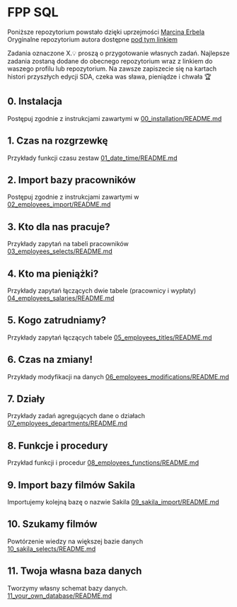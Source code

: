 # FPP SQL

Poniższe repozytorium powstało dzięki uprzejmości [Marcina Erbela](https://github.com/Frendzel)
Oryginalne repozytorium autora dostępne [pod tym linkiem](https://github.com/Frendzel/sda-sql)

Zadania oznaczone X.:bulb: proszą o przygotowanie własnych zadań.
Najlepsze zadania zostaną dodane do obecnego repozytorium wraz z linkiem do waszego profilu lub repozytorium.
Na zawsze zapiszecie się na kartach histori przyszłych edycji SDA, czeka was sława, pieniądze i chwała :trophy:

## 0. Instalacja

Postępuj zgodnie z instrukcjami zawartymi w [00_installation/README.md](00_installation/README.md)

## 1. Czas na rozgrzewkę

Przykłady funkcji czasu zestaw [01_date_time/README.md](01_date_time/README.md)

## 2. Import bazy pracowników

Postępuj zgodnie z instrukcjami zawartymi w [02_employees_import/README.md](02_employees_import/README.md)


## 3. Kto dla nas pracuje?

Przykłady zapytań na tabeli pracowników [03_employees_selects/README.md](03_employees_selects/README.md)

## 4. Kto ma pieniążki?

Przykłady zapytań łączących dwie tabele (pracownicy i wypłaty) [04_employees_salaries/README.md](04_employees_salaries/README.md)

## 5. Kogo zatrudniamy?

Przykłady zapytań łączących tabele [05_employees_titles/README.md](05_employees_titles/README.md)

## 6. Czas na zmiany!

Przykłady modyfikacji na danych [06_employees_modifications/README.md](06_employees_modifications/README.md)

## 7. Działy

Przykłady zadań agregujących dane o działach [07_employees_departments/README.md](07_employees_departments/README.md)

## 8. Funkcje i procedury

Przykład funkcji i procedur [08_employees_functions/README.md](08_employees_functions/README.md)

## 9. Import bazy filmów Sakila

Importujemy kolejną bazę o nazwie Sakila [09_sakila_import/README.md](09_sakila_import/README.md)

## 10. Szukamy filmów

Powtórzenie wiedzy na większej bazie danych [10_sakila_selects/README.md](10_sakila_selects/README.md)

## 11. Twoja własna baza danych

Tworzymy własny schemat bazy danych. [11_your_own_database/README.md](11_your_own_database/README.md)
